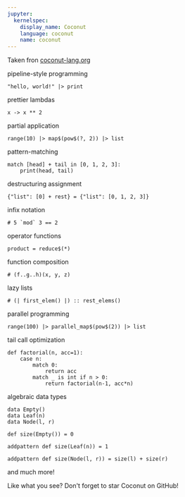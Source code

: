 ```yaml
---
jupyter:
  kernelspec:
    display_name: Coconut
    language: coconut
    name: coconut
---
```


Taken fron [coconut-lang.org](coconut-lang.org)


pipeline-style programming

```coconut
"hello, world!" |> print
```

 prettier lambdas

```coconut
x -> x ** 2
```

partial application

```coconut
range(10) |> map$(pow$(?, 2)) |> list
```

pattern-matching

```coconut
match [head] + tail in [0, 1, 2, 3]:
    print(head, tail)
```

destructuring assignment

```coconut
{"list": [0] + rest} = {"list": [0, 1, 2, 3]}
```

infix notation

```coconut
# 5 `mod` 3 == 2
```

operator functions

```coconut
product = reduce$(*)
```

function composition

```coconut
# (f..g..h)(x, y, z)
```

lazy lists

```coconut
# (| first_elem() |) :: rest_elems()
```

parallel programming

```coconut
range(100) |> parallel_map$(pow$(2)) |> list
```

tail call optimization

```coconut
def factorial(n, acc=1):
    case n:
        match 0:
            return acc
        match _ is int if n > 0:
            return factorial(n-1, acc*n)
```

algebraic data types

```coconut
data Empty()
data Leaf(n)
data Node(l, r)

def size(Empty()) = 0

addpattern def size(Leaf(n)) = 1

addpattern def size(Node(l, r)) = size(l) + size(r)
```

and much more!

Like what you see? Don't forget to star Coconut on GitHub!

```coconut

```

